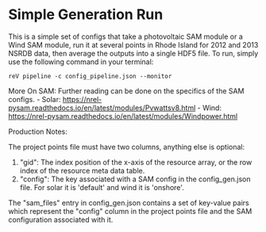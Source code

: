 Simple Generation Run
===========================

This is a simple set of configs that take a photovoltaic SAM module or a Wind SAM module, run it at several points in Rhode Island for 2012 and 2013 NSRDB data, then average the outputs into a single HDF5 file. To run, simply use the following command in your terminal:

```
reV pipeline -c config_pipeline.json --monitor
```
More On SAM:
Further reading can be done on the specifics of the SAM configs.
    - Solar:
        https://nrel-pysam.readthedocs.io/en/latest/modules/Pvwattsv8.html
    - Wind:
        https://nrel-pysam.readthedocs.io/en/latest/modules/Windpower.html


Production Notes:

The project points file must have two columns, anything else is optional:
  1) "gid": The index position of the x-axis of the resource array, or the row index of the resource meta data table.
  2) "config": The key associated with a SAM config in the config_gen.json file. For solar it is 'default' and wind it is 'onshore'.

The "sam_files" entry in config_gen.json contains a set of key-value pairs which represent the "config" column in the project points file and the SAM configuration associated with it.
